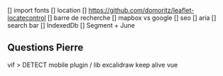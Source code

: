 [] import fonts
[] location 
    [] https://github.com/domoritz/leaflet-locatecontrol
[] barre de recherche
    [] mapbox vs google
[] seo
[] aria
[] search bar
[] IndexedDb
[] Segment + June

## Questions Pierre

vif > DETECT mobile plugin / lib
excalidraw
keep alive vue